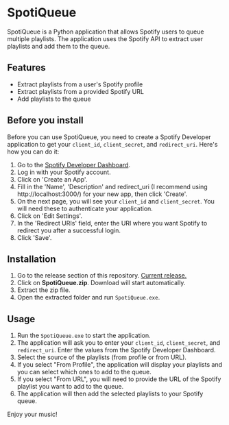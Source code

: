 # SpotiQueue

SpotiQueue is a Python application that allows Spotify users to queue multiple playlists. The application uses the Spotify API to extract user playlists and add them to the queue.

## Features

- Extract playlists from a user's Spotify profile
- Extract playlists from a provided Spotify URL
- Add playlists to the queue

## Before you install

Before you can use SpotiQueue, you need to create a Spotify Developer application to get your `client_id`, `client_secret`, and `redirect_uri`. Here's how you can do it:

1. Go to the [Spotify Developer Dashboard](https://developer.spotify.com/dashboard/).
2. Log in with your Spotify account.
3. Click on 'Create an App'.
4. Fill in the 'Name', 'Description' and redirect_uri (I recommend using http://localhost:3000/) for your new app, then click 'Create'.
5. On the next page, you will see your `client_id` and `client_secret`. You will need these to authenticate your application.
6. Click on 'Edit Settings'.
7. In the 'Redirect URIs' field, enter the URI where you want Spotify to redirect you after a successful login.
8. Click 'Save'.

## Installation

1. Go to the release section of this repository. [Current release.](https://github.com/PanPeryskop/SpotiQueue/releases/tag/v1.1)
2. Click on **SpotiQueue.zip**. Download will start automatically.
3. Extract the zip file.
4. Open the extracted folder and run `SpotiQueue.exe`.

## Usage

1. Run the `SpotiQueue.exe` to start the application.
2. The application will ask you to enter your `client_id`, `client_secret`, and `redirect_uri`. Enter the values from the Spotify Developer Dashboard.
3. Select the source of the playlists (from profile or from URL).
4. If you select "From Profile", the application will display your playlists and you can select which ones to add to the queue.
5. If you select "From URL", you will need to provide the URL of the Spotify playlist you want to add to the queue.
6. The application will then add the selected playlists to your Spotify queue.

Enjoy your music!

